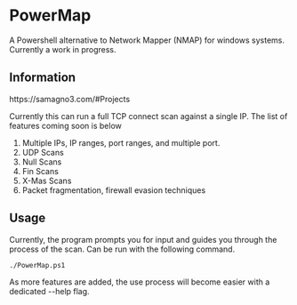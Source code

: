 # PowerMap
A Powershell alternative to Network Mapper (NMAP) for windows systems.
Currently a work in progress.

<h2> Information </h2>
https://samagno3.com/#Projects

Currently this can run a full TCP connect scan against a single IP. The list of features coming soon is below
1) Multiple IPs, IP ranges, port ranges, and multiple port.
2) UDP Scans
3) Null Scans
4) Fin Scans
5) X-Mas Scans
6) Packet fragmentation, firewall evasion techniques

<h2> Usage </h2>
Currently, the program prompts you for input and guides you through the process of the scan. Can be run with the following command.

```
./PowerMap.ps1
```

As more features are added, the use process will become easier with a dedicated --help flag.

